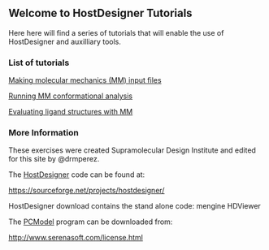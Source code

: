## Welcome to HostDesigner Tutorials

Here here will find a series of tutorials that will enable the use of HostDesigner and auxilliary tools.

### List of tutorials

[Making molecular mechanics (MM) input files](/mengine_inputs.md)

[Running MM conformational analysis](/conformations.md)

[Evaluating ligand structures with MM](/mm_ligand_eval.md)

### More Information

These exercises were created Supramolecular Design Institute and edited for this site by @drmperez. 

The [HostDesigner](https://sourceforge.net/projects/hostdesigner/) code can be found at:

https://sourceforge.net/projects/hostdesigner/

HostDesigner download contains the stand alone code:
  mengine
  HDViewer

The [PCModel](http://www.serenasoft.com/license.html) program can be downloaded from:

http://www.serenasoft.com/license.html

